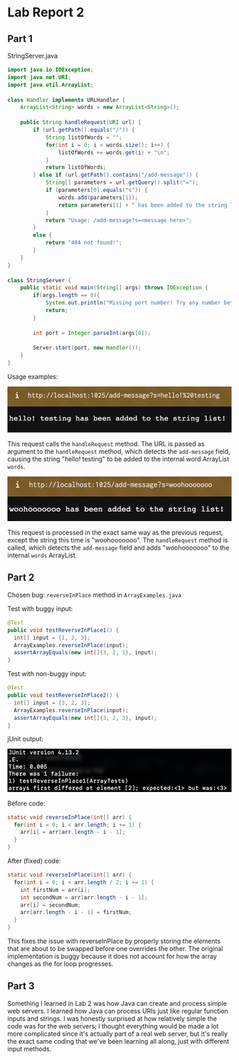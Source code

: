 # Lab Report 2

## Part 1

StringServer.java

```java
import java.io.IOException;
import java.net.URI;
import java.util.ArrayList;

class Handler implements URLHandler {
    ArrayList<String> words = new ArrayList<String>();

    public String handleRequest(URI url) {
        if (url.getPath().equals("/")) {
            String listOfWords = "";
            for(int i = 0; i < words.size(); i++) {
                listOfWords += words.get(i) + "\n";
            }
            return listOfWords;
        } else if (url.getPath().contains("/add-message")) {
            String[] parameters = url.getQuery().split("=");
            if (parameters[0].equals("s")) {
                words.add(parameters[1]);
                return parameters[1] + " has been added to the string list!";
            }
            return "Usage: /add-message?s=<message here>";
        }
        else {
            return "404 not found!";
        }
    }
}

class StringServer {
    public static void main(String[] args) throws IOException {
        if(args.length == 0){
            System.out.println("Missing port number! Try any number between 1024 to 49151");
            return;
        }

        int port = Integer.parseInt(args[0]);

        Server.start(port, new Handler());
    }
}
```

Usage examples:

![Image](StringServer1.png)

This request calls the `handleRequest` method. The URL is passed as argument to the `handleRequest` method, which detects the `add-message` field, causing the string "hello! testing" to be added to the internal word ArrayList `words`. 

![Image](StringServer2.png)

This request is processed in the exact same way as the previous request, except the string this time is "woohooooooo". The `handleRequest` method is called, which detects the `add-message` field and adds "woohooooooo" to the internal `words` ArrayList.

## Part 2

Chosen bug: `reverseInPlace` method in `ArrayExamples.java`

Test with buggy input:

```java
@Test
public void testReverseInPlace1() {
  int[] input = {1, 2, 3};
  ArrayExamples.reverseInPlace(input);
  assertArrayEquals(new int[]{3, 2, 1}, input);
}
```

Test with non-buggy input:

```java
@Test
public void testReverseInPlace2() {
  int[] input = {3, 2, 3};
  ArrayExamples.reverseInPlace(input);
  assertArrayEquals(new int[]{3, 2, 3}, input);
}
```

jUnit output:

![Image](ArrayExamplesjUnit.png)

Before code:

```java
static void reverseInPlace(int[] arr) {
  for(int i = 0; i < arr.length; i += 1) {
    arr[i] = arr[arr.length - i - 1];
  }
}
```

After (fixed) code:

```java
static void reverseInPlace(int[] arr) {
  for(int i = 0; i < arr.length / 2; i += 1) {
    int firstNum = arr[i];
    int secondNum = arr[arr.length - i - 1];
    arr[i] = secondNum;
    arr[arr.length - i - 1] = firstNum;
  }
}
```

This fixes the issue with reverseInPlace by properly storing the elements that are about to be swapped before one overrides the other. The original implementation is buggy because it does not account for how the array changes as the for loop progresses.

## Part 3

Something I learned in Lab 2 was how Java can create and process simple web servers. I learned how Java can process URIs just like regular function inputs and strings. I was honestly surprised at how relatively simple the code was for the web servers; I thought everything would be made a lot more complicated since it's actually part of a real web server, but it's really the exact same coding that we've been learning all along, just with different input methods.
